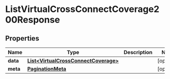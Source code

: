 

# ListVirtualCrossConnectCoverage200Response


## Properties

| Name | Type | Description | Notes |
|------------ | ------------- | ------------- | -------------|
|**data** | [**List&lt;VirtualCrossConnectCoverage&gt;**](VirtualCrossConnectCoverage.md) |  |  [optional] |
|**meta** | [**PaginationMeta**](PaginationMeta.md) |  |  [optional] |



